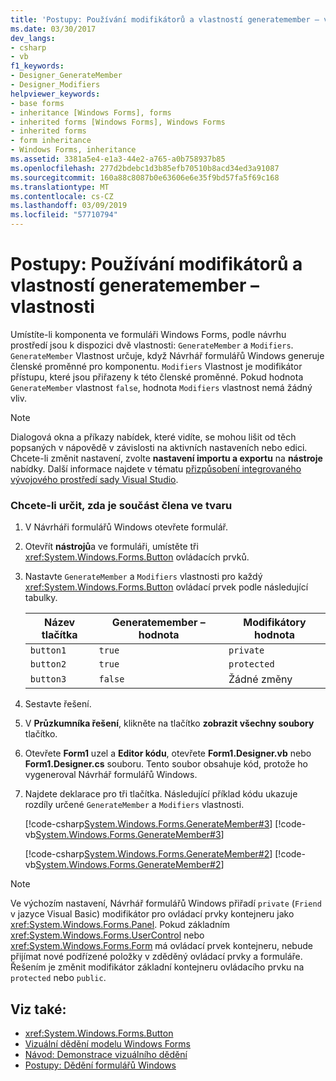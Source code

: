 ```yaml
---
title: 'Postupy: Používání modifikátorů a vlastností generatemember – vlastnosti'
ms.date: 03/30/2017
dev_langs:
- csharp
- vb
f1_keywords:
- Designer_GenerateMember
- Designer_Modifiers
helpviewer_keywords:
- base forms
- inheritance [Windows Forms], forms
- inherited forms [Windows Forms], Windows Forms
- inherited forms
- form inheritance
- Windows Forms, inheritance
ms.assetid: 3381a5e4-e1a3-44e2-a765-a0b758937b85
ms.openlocfilehash: 277d2bdebc1d3b85efb70510b8acd34ed3a91087
ms.sourcegitcommit: 160a88c8087b0e63606e6e35f9bd57fa5f69c168
ms.translationtype: MT
ms.contentlocale: cs-CZ
ms.lasthandoff: 03/09/2019
ms.locfileid: "57710794"
---
```

# <a name="how-to-use-the-modifiers-and-generatemember-properties"></a>Postupy: Používání modifikátorů a vlastností generatemember – vlastnosti
Umístíte-li komponenta ve formuláři Windows Forms, podle návrhu prostředí jsou k dispozici dvě vlastnosti: `GenerateMember` a `Modifiers`. `GenerateMember` Vlastnost určuje, když Návrhář formulářů Windows generuje členské proměnné pro komponentu. `Modifiers` Vlastnost je modifikátor přístupu, které jsou přiřazeny k této členské proměnné. Pokud hodnota `GenerateMember` vlastnost `false`, hodnota `Modifiers` vlastnost nemá žádný vliv.  
  
> [!NOTE]
>  Dialogová okna a příkazy nabídek, které vidíte, se mohou lišit od těch popsaných v nápovědě v závislosti na aktivních nastaveních nebo edici. Chcete-li změnit nastavení, zvolte **nastavení importu a exportu** na **nástroje** nabídky. Další informace najdete v tématu [přizpůsobení integrovaného vývojového prostředí sady Visual Studio](/visualstudio/ide/personalizing-the-visual-studio-ide).  
  
### <a name="to-specify-whether-a-component-is-a-member-of-the-form"></a>Chcete-li určit, zda je součást člena ve tvaru  
  
1.  V Návrháři formulářů Windows otevřete formulář.  
  
2.  Otevřít **nástrojů**a ve formuláři, umístěte tři <xref:System.Windows.Forms.Button> ovládacích prvků.  
  
3.  Nastavte `GenerateMember` a `Modifiers` vlastnosti pro každý <xref:System.Windows.Forms.Button> ovládací prvek podle následující tabulky.  
  
    |Název tlačítka|Generatemember – hodnota|Modifikátory hodnota|  
    |-----------------|--------------------------|---------------------|  
    |`button1`|`true`|`private`|  
    |`button2`|`true`|`protected`|  
    |`button3`|`false`|Žádné změny|  
  
4.  Sestavte řešení.  
  
5.  V **Průzkumníka řešení**, klikněte na tlačítko **zobrazit všechny soubory** tlačítko.  
  
6.  Otevřete **Form1** uzel a **Editor kódu**, otevřete **Form1.Designer.vb** nebo **Form1.Designer.cs** souboru. Tento soubor obsahuje kód, protože ho vygeneroval Návrhář formulářů Windows.  
  
7.  Najdete deklarace pro tři tlačítka. Následující příklad kódu ukazuje rozdíly určené `GenerateMember` a `Modifiers` vlastnosti.  
  
     [!code-csharp[System.Windows.Forms.GenerateMember#3](~/samples/snippets/csharp/VS_Snippets_Winforms/System.Windows.Forms.GenerateMember/CS/Form1.cs#3)]
     [!code-vb[System.Windows.Forms.GenerateMember#3](~/samples/snippets/visualbasic/VS_Snippets_Winforms/System.Windows.Forms.GenerateMember/VB/Form1.vb#3)]  
  
     [!code-csharp[System.Windows.Forms.GenerateMember#2](~/samples/snippets/csharp/VS_Snippets_Winforms/System.Windows.Forms.GenerateMember/CS/Form1.cs#2)]
     [!code-vb[System.Windows.Forms.GenerateMember#2](~/samples/snippets/visualbasic/VS_Snippets_Winforms/System.Windows.Forms.GenerateMember/VB/Form1.vb#2)]  
  
> [!NOTE]
>  Ve výchozím nastavení, Návrhář formulářů Windows přiřadí `private` (`Friend` v jazyce Visual Basic) modifikátor pro ovládací prvky kontejneru jako <xref:System.Windows.Forms.Panel>. Pokud základním <xref:System.Windows.Forms.UserControl> nebo <xref:System.Windows.Forms.Form> má ovládací prvek kontejneru, nebude přijímat nové podřízené položky v zděděný ovládací prvky a formuláře. Řešením je změnit modifikátor základní kontejneru ovládacího prvku na `protected` nebo `public`.  
  
## <a name="see-also"></a>Viz také:
- <xref:System.Windows.Forms.Button>
- [Vizuální dědění modelu Windows Forms](windows-forms-visual-inheritance.md)
- [Návod: Demonstrace vizuálního dědění](walkthrough-demonstrating-visual-inheritance.md)
- [Postupy: Dědění formulářů Windows](how-to-inherit-windows-forms.md)
